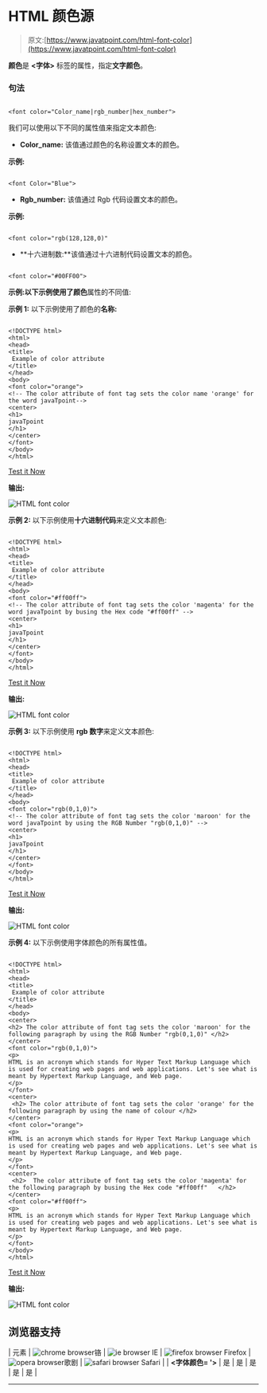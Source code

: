 # HTML 颜色源

> 原文:[https://www.javatpoint.com/html-font-color](https://www.javatpoint.com/html-font-color)

**颜色**是 **<字体>** 标签的属性，指定**文字颜色**。

### 句法

```

<font color="Color_name|rgb_number|hex_number"> 

```

我们可以使用以下不同的属性值来指定文本颜色:

*   **Color_name:** 该值通过颜色的名称设置文本的颜色。

**示例:**

```

<font Color="Blue">

```

*   **Rgb_number:** 该值通过 Rgb 代码设置文本的颜色。

**示例:**

```

<font color="rgb(128,128,0)"

```

*   **十六进制数:**该值通过十六进制代码设置文本的颜色。

```

<font color="#00FF00">

```

**示例:**以下示例使用了**颜色**属性的不同值:

**示例 1:** 以下示例使用了颜色的**名称:**

```

<!DOCTYPE html>  
<html>   
<head>  
<title>  
 Example of color attribute 
</title>  
</head>  
<body> 
<font color="orange"> 
<!-- The color attribute of font tag sets the color name 'orange' for the word javaTpoint--> 
<center>  
<h1> 
javaTpoint
</h1> 
</center>
</font>   
</body>  
</html>

```

[Test it Now](https://www.javatpoint.com/oprweb/test.jsp?filename=HTMLfontcolor1)

**输出:**

![HTML font color](../Images/42486df347a4e598b5b84605da5df7a9.png)

**示例 2:** 以下示例使用**十六进制代码**来定义文本颜色:

```

<!DOCTYPE html>  
<html>   
<head>  
<title>  
 Example of color attribute 
</title>  
</head>  
<body> 
<font color="#ff00ff"> 
<!-- The color attribute of font tag sets the color 'magenta' for the word javaTpoint by busing the Hex code "#ff00ff" --> 
<center>  
<h1> 
javaTpoint
</h1> 
</center>
</font>   
</body>  
</html>

```

[Test it Now](https://www.javatpoint.com/oprweb/test.jsp?filename=HTMLfontcolor2)

**输出:**

![HTML font color](../Images/fb75e62bae993385685041821905ff18.png)

**示例 3:** 以下示例使用 **rgb 数字**来定义文本颜色:

```

<!DOCTYPE html>  
<html>   
<head>  
<title>  
 Example of color attribute 
</title>  
</head>  
<body> 
<font color="rgb(0,1,0)"> 
<!-- The color attribute of font tag sets the color 'maroon' for the word javaTpoint by using the RGB Number "rgb(0,1,0)" --> 
<center>  
<h1> 
javaTpoint
</h1> 
</center>
</font>   
</body>  
</html>

```

[Test it Now](https://www.javatpoint.com/oprweb/test.jsp?filename=HTMLfontcolor3)

**输出:**

![HTML font color](../Images/d3ede66813ef8bdb11ed11655403f12b.png)

**示例 4:** 以下示例使用字体颜色的所有属性值。

```

<!DOCTYPE html>  
<html>   
<head>  
<title>  
 Example of color attribute 
</title>  
</head>  
<body> 
<center>
<h2> The color attribute of font tag sets the color 'maroon' for the following paragraph by using the RGB Number "rgb(0,1,0)" </h2>
</center>
<font color="rgb(0,1,0)">
<p>
HTML is an acronym which stands for Hyper Text Markup Language which is used for creating web pages and web applications. Let's see what is meant by Hypertext Markup Language, and Web page.
</p> 
</font>
<center> 
 <h2> The color attribute of font tag sets the color 'orange' for the following paragraph by using the name of colour </h2>
</center>
<font color="orange"> 
<p>
HTML is an acronym which stands for Hyper Text Markup Language which is used for creating web pages and web applications. Let's see what is meant by Hypertext Markup Language, and Web page.
</p> 
</font>
<center> 
 <h2>  The color attribute of font tag sets the color 'magenta' for the following paragraph by busing the Hex code "#ff00ff"   </h2>
</center>
<font color="#ff00ff"> 
<p>
HTML is an acronym which stands for Hyper Text Markup Language which is used for creating web pages and web applications. Let's see what is meant by Hypertext Markup Language, and Web page.
</p> 
</font>   
</body>  
</html>

```

[Test it Now](https://www.javatpoint.com/oprweb/test.jsp?filename=HTMLfontcolor4)

**输出:**

![HTML font color](../Images/44d4ad745c3603cc609b57e728e70343.png)

## 浏览器支持

| 元素 | ![chrome browser](../Images/4fbdc93dc2016c5049ed108e7318df19.png)铬 | ![ie browser](../Images/83dd23df1fe8373fd5bf054b2c1dd88b.png) IE | ![firefox browser](../Images/4f001fff393888a8a807ed29b28145d1.png) Firefox | ![opera browser](../Images/6cad4a592cc69a052056a0577b4aac65.png)歌剧 | ![safari browser](../Images/a0f6a9711a92203c5dc5c127fe9c9fca.png) Safari |
| **<字体颜色= '>** | 是 | 是 | 是 | 是 | 是 |

* * *